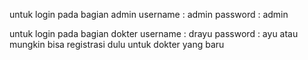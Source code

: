 untuk login pada bagian admin 
 username : admin 
 password : admin

untuk login pada bagian dokter 
username : drayu
password : ayu
atau mungkin bisa registrasi dulu untuk dokter yang baru 

